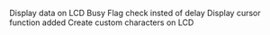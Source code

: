 Display data on LCD
Busy Flag check insted of delay
Display cursor function added
Create custom characters on LCD
